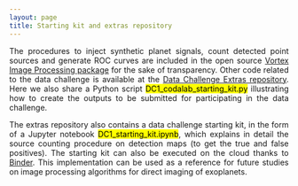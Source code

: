 ```yaml
---
layout: page
title: Starting kit and extras repository
---
```


<p style='text-align: justify;'>The procedures to inject synthetic planet signals, count detected point sources and generate ROC curves are included in the open source <a href='https://github.com/vortex-exoplanet/VIP'>Vortex Image Processing package</a> for the sake of transparency. Other code related to the data challenge is available at the <a href='https://github.com/carlgogo/exoimaging_challenge_extras'>Data Challenge Extras repository</a>. Here we also share a Python script <mark>DC1_codalab_starting_kit.py</mark> illustrating how to create the outputs to be submitted for participating in the data challenge.</p>
 
<p style='text-align: justify;'>The extras repository also contains a data challenge starting kit, in the form of a Jupyter notebook <mark>DC1_starting_kit.ipynb</mark>, which explains in detail the source counting procedure on detection maps (to get the true and false positives). The starting kit can also be executed on the cloud thanks to <a href='https://mybinder.org/v2/gh/carlgogo/exoimaging_challenge_extras/master'>Binder</a>. This implementation can be used as a reference for future studies on image processing algorithms for direct imaging of exoplanets.</p>

